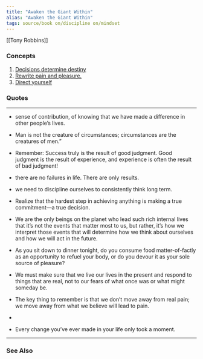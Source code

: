 ```yaml
---
title: "Awaken the Giant Within"
alias: "Awaken the Giant Within"
tags: source/book on/discipline on/mindset
---
```


[[Tony Robbins]]

### Concepts
1. [Decisions determine destiny](¶-decisions-determine-destiny.md)
2. [Rewrite pain and pleasure.](neuro-associative-conditioning.md)
3. [Direct yourself](niagara-syndrome.md)


### Quotes
---

- sense of contribution, of knowing that we have made a difference in other people’s lives.

- Man is not the creature of circumstances; circumstances are the creatures of men.”

- Remember: Success truly is the result of good judgment. Good judgment is the result of experience, and experience is often the result of bad judgment!

- there are no failures in life. There are only results.

- we need to discipline ourselves to consistently think long term.

- Realize that the hardest step in achieving anything is making a true commitment—a true decision.

- We are the only beings on the planet who lead such rich internal lives that it’s not the events that matter most to us, but rather, it’s how we interpret those events that will determine how we think about ourselves and how we will act in the future.

- As you sit down to dinner tonight, do you consume food matter-of-factly as an opportunity to refuel your body, or do you devour it as your sole source of pleasure?

- We must make sure that we live our lives in the present and respond to things that are real, not to our fears of what once was or what might someday be.

- The key thing to remember is that we don’t move away from real pain; we move away from what we believe will lead to pain.
- 
- Every change you’ve ever made in your life only took a moment.


----
### See Also